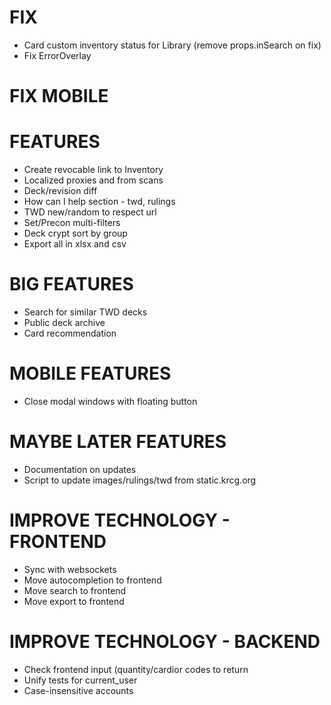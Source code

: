 # FIX
* Card custom inventory status for Library (remove props.inSearch on fix)
* Fix ErrorOverlay

# FIX MOBILE

# FEATURES
* Create revocable link to Inventory
* Localized proxies and from scans
* Deck/revision diff
* How can I help section - twd, rulings
* TWD new/random to respect url
* Set/Precon multi-filters
* Deck crypt sort by group
* Export all in xlsx and csv

# BIG FEATURES
* Search for similar TWD decks
* Public deck archive
* Card recommendation

# MOBILE FEATURES
* Close modal windows with floating button

# MAYBE LATER FEATURES
* Documentation on updates
* Script to update images/rulings/twd from static.krcg.org

# IMPROVE TECHNOLOGY - FRONTEND
* Sync with websockets
* Move autocompletion to frontend
* Move search to frontend
* Move export to frontend

# IMPROVE TECHNOLOGY - BACKEND
* Check frontend input (quantity/cardior codes to return
* Unify tests for current_user
* Case-insensitive accounts

